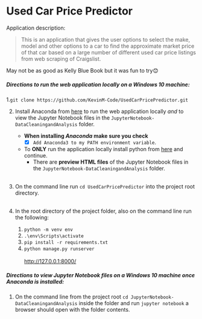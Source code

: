 # Used Car Price Predictor

Application description: 
> This is an application that gives the user options to select the make, model and other options to a car to find the approximate market price of that car based on a large number of different used car price listings from web scraping of Craigslist.

May not be as good as Kelly Blue Book but it was fun to try:blush:

##### Directions to run the web application locally on a Windows 10 machine:

1.`git clone https://github.com/KevinM-Code/UsedCarPricePredictor.git`

2. Install Anaconda from [here](https://www.anaconda.com/products/individual-d) to run the web application locally *and* to view the Jupyter Notebook files in the `JupyterNotebook-DataCleaningandAnalysis` folder.    
   * **When installing _Anaconda_ make sure you check** 
      - [x] `Add Anaconda3 to my PATH environment variable`.
   * To **ONLY** run the application locally install python from [here](https://www.python.org/downloads/) and continue.
      * There are **preview HTML files** of the Jupyter Notebook files in the `JupyterNotebook-DataCleaningandAnalysis` folder.<br/><br/>

      
3. On the command line run `cd UsedCarPricePredictor` into the project root directory.<br/><br/>
4. In the root directory of the project folder, also on the command line run the following:
   1. `python -m venv env`
   2. `.\env\Scripts\activate`
   3. `pip install -r requirements.txt`
   4. `python manage.py runserver`<br/>   
   http://127.0.0.1:8000/   

##### Directions to view Jupyter Notebook files on a Windows 10 machine once _Anaconda_ is installed:

1. On the command line from the project root `cd JupyterNotebook-DataCleaningandAnalysis` inside the folder and run `jupyter notebook` a browser should open with the folder contents.
 
